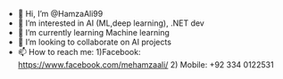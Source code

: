 - 👋 Hi, I’m @HamzaAli99
- 👀 I’m interested in AI (ML,deep learning), .NET dev
- 🌱 I’m currently learning Machine learning 
- 💞️ I’m looking to collaborate on AI projects
- 📫 How to reach me: 1)Facebook: https://www.facebook.com/mehamzaali/
                      2) Mobile: +92 334 0122531 
<!---
HamzaAli99/HamzaAli99 is a ✨ special ✨ repository because its `README.md` (this file) appears on your GitHub profile.
You can click the Preview link to take a look at your changes.
--->
